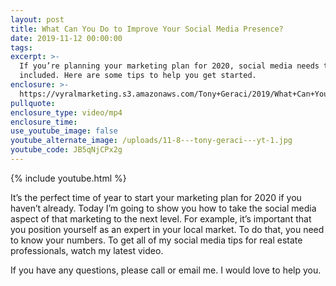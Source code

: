 ```yaml
---
layout: post
title: What Can You Do to Improve Your Social Media Presence?
date: 2019-11-12 00:00:00
tags:
excerpt: >-
  If you’re planning your marketing plan for 2020, social media needs to be
  included. Here are some tips to help you get started.
enclosure: >-
  https://vyralmarketing.s3.amazonaws.com/Tony+Geraci/2019/What+Can+You+Do+to+Improve+Your+Social+Media+Presence_.mp4
pullquote:
enclosure_type: video/mp4
enclosure_time:
use_youtube_image: false
youtube_alternate_image: /uploads/11-8---tony-geraci---yt-1.jpg
youtube_code: JB5qNjCPx2g
---
```


{% include youtube.html %}

It’s the perfect time of year to start your marketing plan for 2020 if you haven’t already. Today I’m going to show you how to take the social media aspect of that marketing to the next level. For example, it’s important that you position yourself as an expert in your local market. To do that, you need to know your numbers. To get all of my social media tips for real estate professionals, watch my latest video.

If you have any questions, please call or email me. I would love to help you.